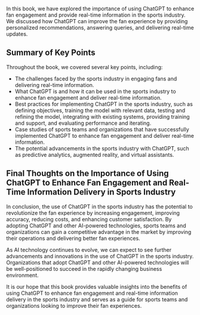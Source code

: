 
In this book, we have explored the importance of using ChatGPT to enhance fan engagement and provide real-time information in the sports industry. We discussed how ChatGPT can improve the fan experience by providing personalized recommendations, answering queries, and delivering real-time updates.

Summary of Key Points
---------------------

Throughout the book, we covered several key points, including:

* The challenges faced by the sports industry in engaging fans and delivering real-time information.
* What ChatGPT is and how it can be used in the sports industry to enhance fan engagement and deliver real-time information.
* Best practices for implementing ChatGPT in the sports industry, such as defining objectives, training the model with relevant data, testing and refining the model, integrating with existing systems, providing training and support, and evaluating performance and iterating.
* Case studies of sports teams and organizations that have successfully implemented ChatGPT to enhance fan engagement and deliver real-time information.
* The potential advancements in the sports industry with ChatGPT, such as predictive analytics, augmented reality, and virtual assistants.

Final Thoughts on the Importance of Using ChatGPT to Enhance Fan Engagement and Real-Time Information Delivery in Sports Industry
---------------------------------------------------------------------------------------------------------------------------------

In conclusion, the use of ChatGPT in the sports industry has the potential to revolutionize the fan experience by increasing engagement, improving accuracy, reducing costs, and enhancing customer satisfaction. By adopting ChatGPT and other AI-powered technologies, sports teams and organizations can gain a competitive advantage in the market by improving their operations and delivering better fan experiences.

As AI technology continues to evolve, we can expect to see further advancements and innovations in the use of ChatGPT in the sports industry. Organizations that adopt ChatGPT and other AI-powered technologies will be well-positioned to succeed in the rapidly changing business environment.

It is our hope that this book provides valuable insights into the benefits of using ChatGPT to enhance fan engagement and real-time information delivery in the sports industry and serves as a guide for sports teams and organizations looking to improve their fan experiences.
